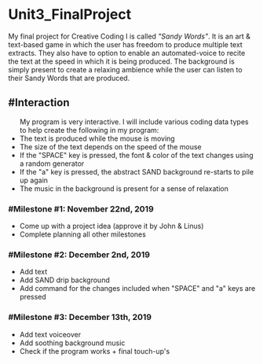 # Unit3_FinalProject
My final project for Creative Coding I is called <i>"Sandy Words"</i>. It is an art & text-based game in which the user has freedom to produce multiple text extracts. They also have to option to enable an automated-voice to recite the text at the speed in which it is being produced. The background is simply present to create a relaxing ambience while the user can listen to their Sandy Words that are produced.

<h2>#Interaction</h2>
<ul>
 My program is very interactive. I will include various coding data types to help create the following in my program:
 <li>The text is produced while the mouse is moving</li>
 <li>The size of the text depends on the speed of the mouse</li>
 <li>If the "SPACE" key is pressed, the font & color of the text changes using a random generator</li>
 <li>If the "a" key is pressed, the abstract SAND background re-starts to pile up again</li>
 <li>The music in the background is present for a sense of relaxation</li>
 </ul>

<h3>#Milestone #1: November 22nd, 2019</h3>
<ul>
 <li> Come up with a project idea (approve it by John & Linus) </li>
 <li> Complete planning all other milestones </li>
 </ul>

<h3>#Milestone #2: December 2nd, 2019</h3>
<ul>
 <li> Add text </li>
 <li> Add SAND drip background </li>
 <li> Add command for the changes included when "SPACE" and "a" keys are pressed </li>
 </ul>

<h3>#Milestone #3: December 13th, 2019</h3>
<ul>
 <li> Add text voiceover </li>
 <li> Add soothing background music </li>
 <li> Check if the program works + final touch-up's </li>
 </ul>
